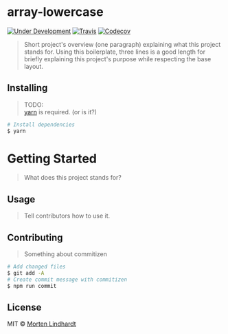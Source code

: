 # array-lowercase

<!--- Add more badges from shields.io when needed -->
[![Under Development](https://img.shields.io/badge/under-development-orange.svg?style=flat-square)](https://github.com/r3Fuze/array-lowercase)
[![Travis](https://img.shields.io/travis/r3Fuze/array-lowercase.svg?style=flat-square)](https://travis-ci.org/r3Fuze/array-lowercase)
[![Codecov](https://img.shields.io/codecov/c/github/r3Fuze/array-lowercase.svg?style=flat-square)](https://codecov.io/gh/r3Fuze/array-lowercase)


> Short project's overview (one paragraph) explaining what this project stands for. Using this boilerplate, three lines is a good length for briefly explaining this project's purpose while respecting the base layout.


## Installing

> TODO:  
> [yarn](https://yarnpkg.com/en/docs/install) is required. (or is it?)

```sh
# Install dependencies
$ yarn
```

# Getting Started

> What does this project stands for?

## Usage

> Tell contributors how to use it.

## Contributing

> Something about commitizen

```sh
# Add changed files
$ git add -A
# Create commit message with commitizen
$ npm run commit
```

## License
MIT © [Morten Lindhardt](https://github.com/r3fuze)
